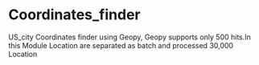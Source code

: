 # Coordinates_finder
US_city Coordinates finder using Geopy, Geopy supports only 500 hits.In this Module Location are separated as batch  and processed 30,000 Location 


